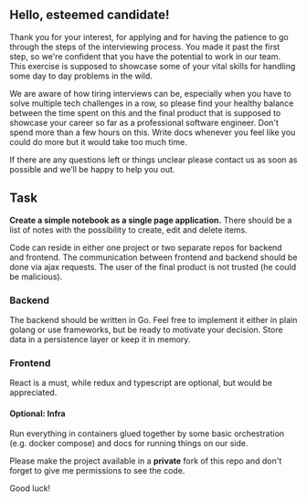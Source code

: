 ## Hello, esteemed candidate!

Thank you for your interest, for applying and for having the patience to go through the steps of the interviewing process. 
You made it past the first step, so we're confident that you have the potential to work in our team. This exercise is supposed to showcase some of your vital skills for handling some day to day problems in the wild.

We are aware of how tiring interviews can be, especially when you have to solve multiple tech challenges in a row, 
so please find your healthy balance between the time spent on this and the final product that is supposed to showcase your career so far as a professional software engineer. Don't spend more than a few hours on this. Write docs whenever you feel like you could do more but it would take too much time.

If there are any questions left or things unclear please contact us as soon as possible and we’ll be happy to help you out.

## Task

**Create a simple notebook as a single page application.**
There should be a list of notes with the possibility to create, edit and delete items.

Code can reside in either one project or two separate repos for backend and frontend. 
The communication between frontend and backend should be done via ajax requests.
The user of the final product is not trusted (he could be malicious).

### Backend
The backend should be written in Go. Feel free to implement it either in plain golang or
use frameworks, but be ready to motivate your decision. Store data in a persistence layer or keep it in memory.

### Frontend
React is a must, while redux and typescript are optional, but would be appreciated.

#### Optional: Infra
Run everything in containers glued together by some basic orchestration (e.g. docker compose) and docs for running things on our side.

Please make the project available in a **private** fork of this repo and don't forget to give me permissions to see the code.

Good luck!
